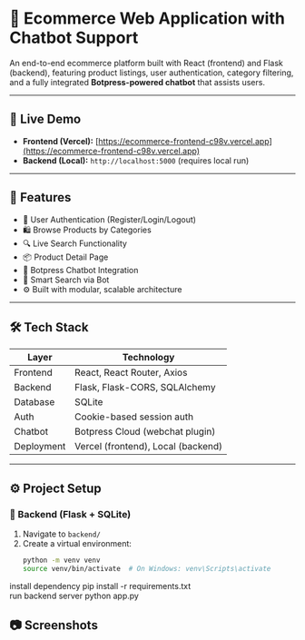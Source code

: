 # 🛒 Ecommerce Web Application with Chatbot Support

An end-to-end ecommerce platform built with React (frontend) and Flask (backend), featuring product listings, user authentication, category filtering, and a fully integrated **Botpress-powered chatbot** that assists users.

---

## 🔗 Live Demo

- **Frontend (Vercel):** [https://ecommerce-frontend-c98v.vercel.app](https://ecommerce-frontend-c98v.vercel.app)
- **Backend (Local):** `http://localhost:5000` (requires local run)

---

## 📌 Features

- 🔐 User Authentication (Register/Login/Logout)
- 🛍️ Browse Products by Categories
- 🔍 Live Search Functionality
- 📦 Product Detail Page
- 💬 Botpress Chatbot Integration
- 🧠 Smart Search via Bot
- ⚙️ Built with modular, scalable architecture

---

## 🛠️ Tech Stack

| Layer     | Technology                      |
|-----------|----------------------------------|
| Frontend  | React, React Router, Axios       |
| Backend   | Flask, Flask-CORS, SQLAlchemy    |
| Database  | SQLite                           |
| Auth      | Cookie-based session auth        |
| Chatbot   | Botpress Cloud (webchat plugin)  |
| Deployment| Vercel (frontend), Local (backend) |

---

## ⚙️ Project Setup

### 🔧 Backend (Flask + SQLite)
1. Navigate to `backend/`
2. Create a virtual environment:
   ```bash
   python -m venv venv
   source venv/bin/activate  # On Windows: venv\Scripts\activate
install dependency
pip install -r requirements.txt <br/>
run backend server    python app.py
## 📷 Screenshots

